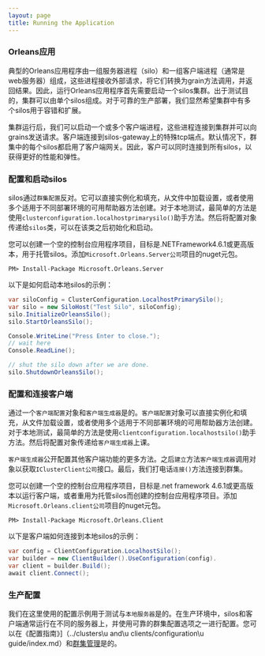```yaml
---
layout: page
title: Running the Application
---
```


### Orleans应用

典型的Orleans应用程序由一组服务器进程（silo）和一组客户端进程（通常是web服务器）组成，这些进程接收外部请求，将它们转换为grain方法调用，并返回结果。因此，运行Orleans应用程序首先需要启动一个silos集群。出于测试目的，集群可以由单个silos组成。对于可靠的生产部署，我们显然希望集群中有多个silos用于容错和扩展。

集群运行后，我们可以启动一个或多个客户端进程，这些进程连接到集群并可以向grains发送请求。客户端连接到silos-gateway上的特殊tcp端点。默认情况下，群集中的每个silos都启用了客户端网关。因此，客户可以同时连接到所有silos，以获得更好的性能和弹性。

### 配置和启动silos

silos通过`群集配置`反对。它可以直接实例化和填充，从文件中加载设置，或者使用多个适用于不同部署环境的可用帮助器方法创建。对于本地测试，最简单的方法是使用`clusterconfiguration.localhostprimarysilo()`助手方法。然后将配置对象传递给`silos`类，可以在该类之后初始化和启动。

您可以创建一个空的控制台应用程序项目，目标是.NETFramework4.6.1或更高版本，用于托管silos。添加`Microsoft.Orleans.Server公司`项目的nuget元包。

```
PM> Install-Package Microsoft.Orleans.Server
```

以下是如何启动本地silos的示例：

```csharp
var siloConfig = ClusterConfiguration.LocalhostPrimarySilo(); 
var silo = new SiloHost("Test Silo", siloConfig); 
silo.InitializeOrleansSilo(); 
silo.StartOrleansSilo();

Console.WriteLine("Press Enter to close."); 
// wait here
Console.ReadLine(); 

// shut the silo down after we are done.
silo.ShutdownOrleansSilo();
```

### 配置和连接客户端

通过一个`客户端配置`对象和`客户端生成器`是的。`客户端配置`对象可以直接实例化和填充，从文件加载设置，或者使用多个适用于不同部署环境的可用帮助器方法创建。对于本地测试，最简单的方法是使用`clientconfiguration.localhostsilo()`助手方法。然后将配置对象传递给`客户端生成器`上课。

`客户端生成器`公开配置其他客户端功能的更多方法。之后`建立`方法`客户端生成器`调用对象以获取`IClusterClient公司`接口。最后，我们打电话`连接()`方法连接到群集。

您可以创建一个空的控制台应用程序项目，目标是.net framework 4.6.1或更高版本以运行客户端，或者重用为托管silos而创建的控制台应用程序项目。添加`Microsoft.Orleans.client公司`项目的nuget元包。

```
PM> Install-Package Microsoft.Orleans.Client
```

以下是客户端如何连接到本地silos的示例：

```csharp
var config = ClientConfiguration.LocalhostSilo();
var builder = new ClientBuilder().UseConfiguration(config).
var client = builder.Build();
await client.Connect();
```

### 生产配置

我们在这里使用的配置示例用于测试与`本地服务器`是的。在生产环境中，silos和客户端通常运行在不同的服务器上，并使用可靠的群集配置选项之一进行配置。您可以在《配置指南》]（../clusters\\u and\\u clients/configuration\\u guide/index.md）和[群集管理](../implementation/cluster_management.zh.md)是的。
